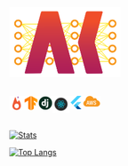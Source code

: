 [<img alt="AKLogo" width="200px" src="https://raw.githubusercontent.com/Akhilez/Akhilez/master/AK_Logo.png" />](https://akhil.ai/)

<br/>

<div>
<img align="left" height="26px" src="https://raw.githubusercontent.com/Akhilez/Akhilez/master/icons/pytorch.png" />
<img align="left" height="26px" src="https://raw.githubusercontent.com/Akhilez/Akhilez/master/icons/tensorflow.png" />
<img align="left" height="26px" src="https://raw.githubusercontent.com/Akhilez/Akhilez/master/icons/django.jpg" />
<img align="left" height="30px" src="https://raw.githubusercontent.com/Akhilez/Akhilez/master/icons/react.webp" />
<img align="left" height="24px" src="https://raw.githubusercontent.com/Akhilez/Akhilez/master/icons/flutter.png" />
<img align="left" height="20px" src="https://raw.githubusercontent.com/Akhilez/Akhilez/master/icons/AWS.png" />
</div>

<br/><br/>

[![Stats](https://github-readme-stats.vercel.app/api?username=Akhilez&count_private=true&show_icons=true&cache_seconds=86400&hide_title=true)](https://akhil.ai/)

[![Top Langs](https://github-readme-stats.vercel.app/api/top-langs/?username=Akhilez&layout=compact)](https://akhil.ai/)

